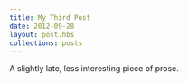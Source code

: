 ```yaml
---
title: My Third Post
date: 2012-09-28
layout: post.hbs
collections: posts
---
```


A slightly late, less interesting piece of prose.
